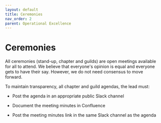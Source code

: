 ```yaml
---
layout: default
title: Ceremonies
nav_order: 2
parent: Operational Excellence
---
```



Ceremonies
==========

All ceremonies (stand-up, chapter and guilds) are open meetings
available for all to attend. We believe that everyone's opinion is equal
and everyone gets to have their say. However, we do not need consensus
to move forward.

To maintain transparency, all chapter and guild agendas, the lead must:

-   Post the agenda in an appropriate public Slack channel

-   Document the meeting minutes in Confluence

-   Post the meeting minutes link in the same Slack channel as the
    agenda
